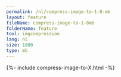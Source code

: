 ```yaml
---
permalink: /nl/compress-image-to-1-8-mb
layout: feature
fileName: compress-image-to-1-8mb
folderName: feature
tool: imgcompression
lang: nl
size: 1800
type: mb
---
```


{%- include compress-image-to-X.html -%}

